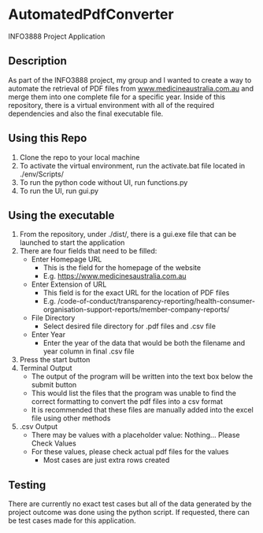 # AutomatedPdfConverter
INFO3888 Project Application

## Description
As part of the INFO3888 project, my group and I wanted to create a way to automate the retrieval of PDF files from www.medicineaustralia.com.au and merge them into one complete file for a specific year. Inside of this repository, there is a virtual environment with all of the required dependencies and also the final executable file.

## Using this Repo
1. Clone the repo to your local machine
2. To activate the virtual environment, run the activate.bat file located in ./env/Scripts/
3. To run the python code without UI, run functions.py
4. To run the UI, run gui.py

## Using the executable
1. From the repository, under ./dist/, there is a gui.exe file that can be launched to start the application
2. There are four fields that need to be filled:
   - Enter Homepage URL
     - This is the field for the homepage of the website
     - E.g. https://www.medicinesaustralia.com.au
   - Enter Extension of URL
     - This field is for the exact URL for the location of PDF files
     - E.g. /code-of-conduct/transparency-reporting/health-consumer-organisation-support-reports/member-company-reports/
   - File Directory
     - Select desired file directory for .pdf files and .csv file
   - Enter Year
     - Enter the year of the data that would be both the filename and year column in final .csv file
3. Press the start button
4. Terminal Output
   - The output of the program will be written into the text box below the submit button
   - This would list the files that the program was unable to find the correct formatting to convert the pdf files into a csv format
   - It is recommended that these files are manually added into the excel file using other methods
5. .csv Output
   - There may be values with a placeholder value: Nothing... Please Check Values
   - For these values, please check actual pdf files for the values
     - Most cases are just extra rows created

## Testing
There are currently no exact test cases but all of the data generated by the project outcome was done using the python script. If requested, there can be test cases made for this application.